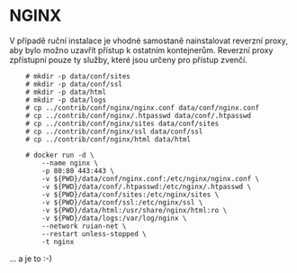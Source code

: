 # NGINX

V případě ruční instalace je vhodné samostaně nainstalovat reverzní proxy, aby bylo možno uzavřít přístup k ostatním kontejnerům.
Reverzní proxy zpřístupní pouze ty služby, které jsou určeny pro přístup zvenčí.

        # mkdir -p data/conf/sites
        # mkdir -p data/conf/ssl
        # mkdir -p data/html
        # mkdir -p data/logs
        # cp ../contrib/conf/nginx/nginx.conf data/conf/nginx.conf
        # cp ../contrib/conf/nginx/.htpasswd data/conf/.htpasswd
        # cp ../contrib/conf/nginx/sites data/conf/sites
        # cp ../contrib/conf/nginx/ssl data/conf/ssl
        # cp ../contrib/conf/nginx/html data/html
   
        # docker run -d \
            --name nginx \
            -p 80:80 443:443 \
            -v ${PWD}/data/conf/nginx.conf:/etc/nginx/nginx.conf \
            -v ${PWD}/data/conf/.htpasswd:/etc/nginx/.htpasswd \
            -v ${PWD}/data/conf/sites:/etc/nginx/sites \
            -v ${PWD}/data/conf/ssl:/etc/nginx/ssl \
            -v ${PWD}/data/html:/usr/share/nginx/html:ro \
            -v ${PWD}/data/logs:/var/log/nginx \
            --network ruian-net \
            --restart unless-stopped \
            -t nginx

... a je to :-)
